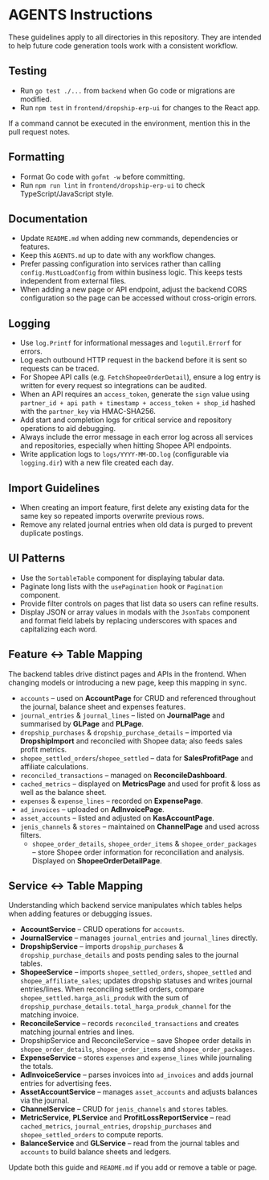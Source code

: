 # AGENTS Instructions

These guidelines apply to all directories in this repository. They are intended to help future code generation tools work with a consistent workflow.

## Testing
- Run `go test ./...` from `backend` when Go code or migrations are modified.
- Run `npm test` in `frontend/dropship-erp-ui` for changes to the React app.

If a command cannot be executed in the environment, mention this in the pull request notes.

## Formatting
- Format Go code with `gofmt -w` before committing.
- Run `npm run lint` in `frontend/dropship-erp-ui` to check TypeScript/JavaScript style.

## Documentation
- Update `README.md` when adding new commands, dependencies or features.
- Keep this `AGENTS.md` up to date with any workflow changes.
- Prefer passing configuration into services rather than calling
  `config.MustLoadConfig` from within business logic. This keeps tests
  independent from external files.
- When adding a new page or API endpoint, adjust the backend CORS
  configuration so the page can be accessed without cross-origin errors.

## Logging
- Use `log.Printf` for informational messages and `logutil.Errorf` for errors.
- Log each outbound HTTP request in the backend before it is sent so requests can be traced.
- For Shopee API calls (e.g. `FetchShopeeOrderDetail`), ensure a log entry is written for every request so integrations can be audited.
- When an API requires an `access_token`, generate the `sign` value using
  `partner_id + api path + timestamp + access_token + shop_id` hashed with the
  `partner_key` via HMAC-SHA256.
- Add start and completion logs for critical service and repository operations to aid debugging.
- Always include the error message in each error log across all services and repositories, especially when hitting Shopee API endpoints.
- Write application logs to `logs/YYYY-MM-DD.log` (configurable via `logging.dir`) with a new file created each day.

## Import Guidelines
- When creating an import feature, first delete any existing data for the
  same key so repeated imports overwrite previous rows.
- Remove any related journal entries when old data is purged to prevent
  duplicate postings.

## UI Patterns
- Use the `SortableTable` component for displaying tabular data.
- Paginate long lists with the `usePagination` hook or `Pagination` component.
- Provide filter controls on pages that list data so users can refine results.
- Display JSON or array values in modals with the `JsonTabs` component and
  format field labels by replacing underscores with spaces and capitalizing
  each word.

## Feature ↔ Table Mapping
The backend tables drive distinct pages and APIs in the frontend. When changing
models or introducing a new page, keep this mapping in sync.

- `accounts` – used on **AccountPage** for CRUD and referenced throughout the
  journal, balance sheet and expenses features.
- `journal_entries` & `journal_lines` – listed on **JournalPage** and summarised
  by **GLPage** and **PLPage**.
- `dropship_purchases` & `dropship_purchase_details` – imported via
  **DropshipImport** and reconciled with Shopee data; also feeds sales profit
  metrics.
- `shopee_settled_orders`/`shopee_settled` – data for **SalesProfitPage** and
  affiliate calculations.
- `reconciled_transactions` – managed on **ReconcileDashboard**.
- `cached_metrics` – displayed on **MetricsPage** and used for profit & loss as
  well as the balance sheet.
- `expenses` & `expense_lines` – recorded on **ExpensePage**.
- `ad_invoices` – uploaded on **AdInvoicePage**.
- `asset_accounts` – listed and adjusted on **KasAccountPage**.
- `jenis_channels` & `stores` – maintained on **ChannelPage** and used across
  filters.
  - `shopee_order_details`, `shopee_order_items` & `shopee_order_packages` – store
    Shopee order information for reconciliation and analysis. Displayed on
    **ShopeeOrderDetailPage**.

## Service ↔ Table Mapping
Understanding which backend service manipulates which tables helps when adding
features or debugging issues.

- **AccountService** – CRUD operations for `accounts`.
- **JournalService** – manages `journal_entries` and `journal_lines` directly.
- **DropshipService** – imports `dropship_purchases` & `dropship_purchase_details`
  and posts pending sales to the journal tables.
- **ShopeeService** – imports `shopee_settled_orders`, `shopee_settled` and
  `shopee_affiliate_sales`; updates dropship statuses and writes journal
  entries/lines.
  When reconciling settled orders, compare
  `shopee_settled.harga_asli_produk` with the sum of
  `dropship_purchase_details.total_harga_produk_channel` for the matching
  invoice.
- **ReconcileService** – records `reconciled_transactions` and creates matching
  journal entries and lines.
- DropshipService and ReconcileService – save Shopee order details in
  `shopee_order_details`, `shopee_order_items` and `shopee_order_packages`.
- **ExpenseService** – stores `expenses` and `expense_lines` while journaling the
  totals.
- **AdInvoiceService** – parses invoices into `ad_invoices` and adds journal
  entries for advertising fees.
- **AssetAccountService** – manages `asset_accounts` and adjusts balances via the
  journal.
- **ChannelService** – CRUD for `jenis_channels` and `stores` tables.
- **MetricService**, **PLService** and **ProfitLossReportService** – read
  `cached_metrics`, `journal_entries`, `dropship_purchases` and
  `shopee_settled_orders` to compute reports.
- **BalanceService** and **GLService** – read from the journal tables and
  `accounts` to build balance sheets and ledgers.

Update both this guide and `README.md` if you add or remove a table or page.

